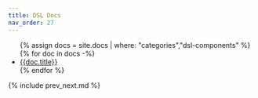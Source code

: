 ```yaml
---
title: DSL Docs
nav_order: 27
---
```


<ul>
{% assign docs = site.docs | where: "categories","dsl-components" %}
{% for doc in docs -%}
  <li><a href='{{doc.url}}'>{{doc.title}}</a></li>
{% endfor %}
</ul>

{% include prev_next.md %}
